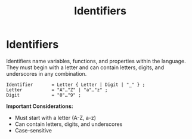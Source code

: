 ﻿---
layout: default
title: Identifiers
parent: Lexical Conventions
has_children: false
has_toc: false
permalink: /jyro/lexical/identifiers/
---

# Identifiers

Identifiers name variables, functions, and properties within the language. They must begin with a letter and can contain letters, digits, and underscores in any combination.

```
Identifier       = Letter { Letter | Digit | "_" } ;
Letter           = "A"…"Z" | "a"…"z" ;
Digit            = "0"…"9" ;
```

**Important Considerations:**
- Must start with a letter (A-Z, a-z)
- Can contain letters, digits, and underscores
- Case-sensitive